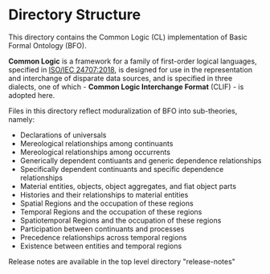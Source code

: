 # Directory Structure

This directory contains the Common Logic (CL) implementation of Basic Formal Ontology (BFO). 

**Common Logic** is a framework for a family of first-order logical languages, specified in [ISO/IEC 24707:2018](https://www.iso.org/standard/66249.html), is designed for use in the representation and interchange of disparate data sources, and is specified in three dialects, one of which - **Common Logic Interchange Format** (CLIF) - is adopted here.

Files in this directory reflect moduralization of BFO into sub-theories, namely:
- Declarations of universals
- Mereological relationships among continuants
- Mereological relationships among occurrents
- Generically dependent contiuants and generic dependence relationships
- Specifically dependent continuants and specific dependence relationships
- Material entities, objects, object aggregates, and fiat object parts
- Histories and their relationships to material entities
- Spatial Regions and the occupation of these regions
- Temporal Regions and the occupation of these regions
- Spatiotemporal Regions and the occupation of these regions
- Participation between continuants and processes
- Precedence relationships across temporal regions
- Existence between entities and temporal regions

Release notes are available in the top level directory "release-notes"
